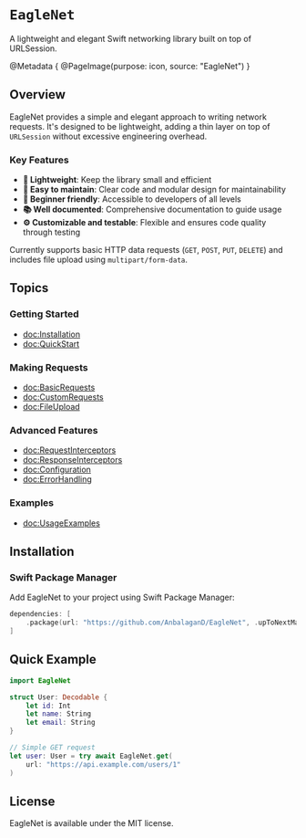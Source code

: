 # ``EagleNet``

A lightweight and elegant Swift networking library built on top of URLSession.

@Metadata {
   @PageImage(purpose: icon, source: "EagleNet")
}

## Overview

EagleNet provides a simple and elegant approach to writing network requests. It's designed to be lightweight, adding a thin layer on top of `URLSession` without excessive engineering overhead.

### Key Features

- **🦅 Lightweight**: Keep the library small and efficient
- **🔧 Easy to maintain**: Clear code and modular design for maintainability  
- **👋 Beginner friendly**: Accessible to developers of all levels
- **📚 Well documented**: Comprehensive documentation to guide usage
- **⚙️ Customizable and testable**: Flexible and ensures code quality through testing

Currently supports basic HTTP data requests (`GET`, `POST`, `PUT`, `DELETE`) and includes file upload using `multipart/form-data`.

## Topics

### Getting Started

- <doc:Installation>
- <doc:QuickStart>

### Making Requests

- <doc:BasicRequests>
- <doc:CustomRequests>
- <doc:FileUpload>

### Advanced Features

- <doc:RequestInterceptors>
- <doc:ResponseInterceptors>
- <doc:Configuration>
- <doc:ErrorHandling>

### Examples

- <doc:UsageExamples>

## Installation

### Swift Package Manager

Add EagleNet to your project using Swift Package Manager:

```swift
dependencies: [
    .package(url: "https://github.com/AnbalaganD/EagleNet", .upToNextMajor(from: "2.0.0"))
]
```

## Quick Example

```swift
import EagleNet

struct User: Decodable {
    let id: Int
    let name: String
    let email: String
}

// Simple GET request
let user: User = try await EagleNet.get(
    url: "https://api.example.com/users/1"
)
```

## License

EagleNet is available under the MIT license.
